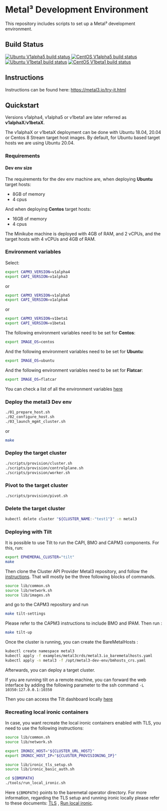 # Metal³ Development Environment

This repository includes scripts to set up a Metal³ development environment.

## Build Status

[![Ubuntu V1alpha5 build status](https://jenkins.nordix.org/view/Metal3/job/metal3_main_v1a5_integration_test_ubuntu/badge/icon?subject=Ubuntu%20E2E%20V1alpha5)](https://jenkins.nordix.org/view/Metal3/job/metal3_main_v1a5_integration_test_ubuntu)
[![CentOS V1alpha5 build status](https://jenkins.nordix.org/view/Metal3/job/metal3_main_v1a5_integration_test_centos/badge/icon?subject=CentOS%20E2E%20V1alpha5)](https://jenkins.nordix.org/view/Metal3/job/metal3_main_v1a5_integration_test_centos)
[![Ubuntu V1beta1 build status](https://jenkins.nordix.org/view/Metal3/job/metal3_main_v1b1_integration_test_ubuntu/badge/icon?subject=Ubuntu%20E2E%20V1beta1)](https://jenkins.nordix.org/view/Metal3/job/metal3_main_v1b1_integration_test_ubuntu)
[![CentOS V1beta1 build status](https://jenkins.nordix.org/view/Metal3/job/metal3_main_v1b1_integration_test_centos/badge/icon?subject=CentOS%20E2E%20V1beta1)](https://jenkins.nordix.org/view/Metal3/job/metal3_main_v1b1_integration_test_centos)

## Instructions

Instructions can be found here: <https://metal3.io/try-it.html>

## Quickstart

Versions v1alpha4, v1alpha5 or v1beta1 are later referred as **v1alphaX**/**v1betaX**.

The v1alphaX or v1betaX deployment can be done with Ubuntu 18.04, 20.04 or
Centos 8 Stream target host images. By default, for Ubuntu based target hosts
we are using Ubuntu 20.04.

### Requirements

#### Dev env size

The requirements for the dev env machine are, when deploying **Ubuntu** target
hosts:

* 8GB of memory
* 4 cpus

And when deploying **Centos** target hosts:

* 16GB of memory
* 4 cpus

The Minikube machine is deployed with 4GB of RAM, and 2 vCPUs, and the target
hosts with 4 vCPUs and 4GB of RAM.

### Environment variables

Select:

```sh
export CAPM3_VERSION=v1alpha4
export CAPI_VERSION=v1alpha3
```

or

```sh
export CAPM3_VERSION=v1alpha5
export CAPI_VERSION=v1alpha4
```

or

```sh
export CAPM3_VERSION=v1beta1
export CAPI_VERSION=v1beta1
```

The following environment variables need to be set for **Centos**:

```sh
export IMAGE_OS=centos
```

And the following environment variables need to be set for **Ubuntu**:

```sh
export IMAGE_OS=ubuntu
```

And the following environment variables need to be set for **Flatcar**:

```sh
export IMAGE_OS=flatcar
```

You can check a list of all the environment variables [here](vars.md)

### Deploy the metal3 Dev env

```sh
./01_prepare_host.sh
./02_configure_host.sh
./03_launch_mgmt_cluster.sh
```

or

```sh
make
```

### Deploy the target cluster

```sh
./scripts/provision/cluster.sh
./scripts/provision/controlplane.sh
./scripts/provision/worker.sh
```

### Pivot to the target cluster

```sh
./scripts/provision/pivot.sh
```

### Delete the target cluster

```sh
kubectl delete cluster "${CLUSTER_NAME:-"test1"}" -n metal3
```

### Deploying with Tilt

It is possible to use Tilt to run the CAPI, BMO and CAPM3 components. For this, run:

```sh
export EPHEMERAL_CLUSTER="tilt"
make
```

Then clone the Cluster API Provider Metal3 repository, and follow the
[instructions](https://github.com/metal3-io/cluster-api-provider-metal3/blob/main/docs/dev-setup.md#tilt-development-environment).
That will mostly be the three following blocks of commands.

```sh
source lib/common.sh
source lib/network.sh
source lib/images.sh
```

and go to the CAPM3 repository and run

```sh
make tilt-settings
```

Please refer to the CAPM3 instructions to include BMO and IPAM. Then run :

```sh
make tilt-up
```

Once the cluster is running, you can create the BareMetalHosts :

```sh
kubectl create namespace metal3
kubectl apply -f examples/metal3crds/metal3.io_baremetalhosts.yaml
kubectl apply -n metal3 -f /opt/metal3-dev-env/bmhosts_crs.yaml
```

Afterwards, you can deploy a target cluster.

If you are running tilt on a remote machine, you can forward the web interface
by adding the following parameter to the ssh command `-L 10350:127.0.0.1:10350`

Then you can access the Tilt dashboard locally [here](http://127.0.0.1:10350)

### Recreating local ironic containers

In case, you want recreate the local ironic containers enabled with TLS, you
need to use the following instructions:

```sh
source lib/common.sh
source lib/network.sh

export IRONIC_HOST="${CLUSTER_URL_HOST}"
export IRONIC_HOST_IP="${CLUSTER_PROVISIONING_IP}"

source lib/ironic_tls_setup.sh
source lib/ironic_basic_auth.sh

cd ${BMOPATH}
./tools/run_local_ironic.sh
```

Here `${BMOPATH}` points to the baremetal operator directory. For more
information, regarding the TLS setup and running ironic locally please refer to
these documents:
[TLS](https://github.com/metal3-io/cluster-api-provider-metal3/blob/main/docs/getting-started.md)
, [Run local ironic](https://github.com/metal3-io/baremetal-operator/blob/main/docs/dev-setup.md).
